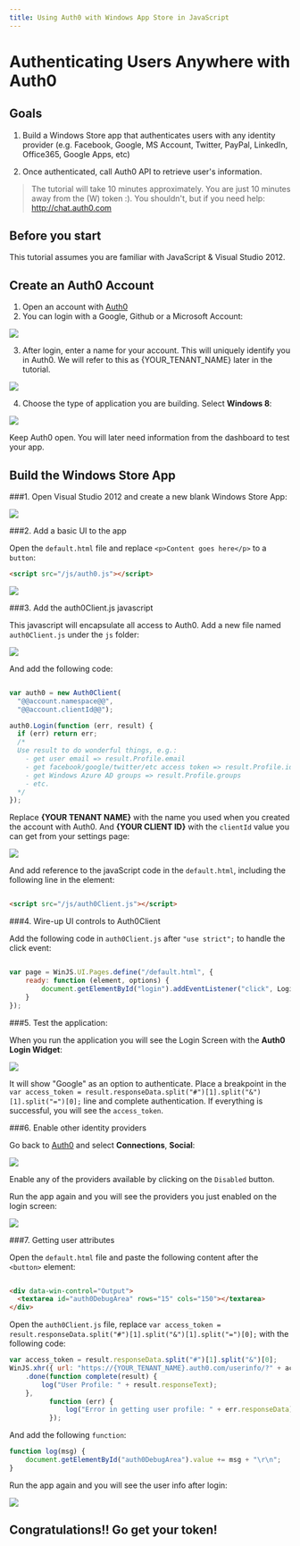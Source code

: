 ```yaml
---
title: Using Auth0 with Windows App Store in JavaScript
---
```


# Authenticating Users Anywhere with Auth0

## Goals

1. Build a Windows Store app that authenticates users with any identity provider (e.g. Facebook, Google, MS Account, Twitter, PayPal, LinkedIn, Office365, Google Apps, etc)

2. Once authenticated, call Auth0 API to retrieve user's information.

> The tutorial will take 10 minutes approximately. You are just 10 minutes away from the (W) token :). You shouldn't, but if you need help: http://chat.auth0.com

## Before you start

This tutorial assumes you are familiar with JavaScript & Visual Studio 2012.

## Create an Auth0 Account

1. Open an account with [Auth0](https://developers.auth0.com)
2. You can login with a Google, Github or a Microsoft Account:

![](@@env.MEDIA_URL@@/articles/windowsstore-js-auth0-tutorial/3dmCI.png)

3. After login, enter a name for your account. This will uniquely identify you in Auth0. We will refer to this as {YOUR_TENANT_NAME} later in the tutorial.

![](@@env.MEDIA_URL@@/articles/windowsstore-js-auth0-tutorial/3dmFE.png)

4. Choose the type of application you are building. Select __Windows 8__:

![](@@env.MEDIA_URL@@/articles/windowsstore-js-auth0-tutorial/3drhv.png)

Keep Auth0 open. You will later need information from the dashboard to test your app.

## Build the Windows Store App

###1. Open Visual Studio 2012 and create a new blank Windows Store App:

![](@@env.MEDIA_URL@@/articles/windowsstore-js-auth0-tutorial/windowsstore-javascript-step1.png)

###2. Add a basic UI to the app

Open the `default.html` file and replace `<p>Content goes here</p>` to a `button`:

```html
<script src="/js/auth0.js"></script>
```

![](@@env.MEDIA_URL@@/articles/windowsstore-js-auth0-tutorial/windowsstore-javascript-step2.png)

###3. Add the auth0Client.js javascript

This javascript will encapsulate all access to Auth0. Add a new file named `auth0Client.js` under the `js` folder:

![](@@env.MEDIA_URL@@/articles/windowsstore-js-auth0-tutorial/windowsstore-javascript-step3.png)

And add the following code:

```javascript

var auth0 = new Auth0Client(
  "@@account.namespace@@",
  "@@account.clientId@@");

auth0.Login(function (err, result) {
  if (err) return err;
  /*
  Use result to do wonderful things, e.g.:
    - get user email => result.Profile.email
    - get facebook/google/twitter/etc access token => result.Profile.identities[0].access_token
    - get Windows Azure AD groups => result.Profile.groups
    - etc.
  */
});
```

Replace __{YOUR TENANT NAME}__ with the name you used when you created the account with Auth0. And __{YOUR CLIENT ID}__ with the `clientId` value you can get from your settings page:

![](@@env.MEDIA_URL@@/articles/windowsstore-js-auth0-tutorial/3dqSy.png)

And add reference to the javaScript code in the `default.html`, including the following line in the <head> element:

```html

<script src="/js/auth0Client.js"></script>
```

###4. Wire-up UI controls to Auth0Client

Add the following code in `auth0Client.js` after `"use strict";` to handle the click event:

```javascript

var page = WinJS.UI.Pages.define("/default.html", {
    ready: function (element, options) {
        document.getElementById("login").addEventListener("click", Login, false);
    }
});
```

###5. Test the application:

When you run the application you will see the Login Screen with the __Auth0 Login Widget__:

![](@@env.MEDIA_URL@@/articles/windowsstore-js-auth0-tutorial/windowsstore-javascript-step5.png)

It will show "Google" as an option to authenticate. Place a breakpoint in the `var access_token = result.responseData.split("#")[1].split("&")[1].split("=")[0];` line and complete authentication. If everything is successful, you will see the `access_token`.

###6. Enable other identity providers

Go back to [Auth0](https://app.auth0.com) and select __Connections__, __Social__:

![](@@env.MEDIA_URL@@/articles/windowsstore-js-auth0-tutorial/3drDu.png)

Enable any of the providers available by clicking on the `Disabled` button.

Run the app again and you will see the providers you just enabled on the login screen:

![](@@env.MEDIA_URL@@/articles/windowsstore-js-auth0-tutorial/windowsstore-javascript-step6.2.png)

###7. Getting user attributes

Open the `default.html` file and paste the following content after the `<button>` element:

```html

<div data-win-control="Output">
  <textarea id="auth0DebugArea" rows="15" cols="150"></textarea>
</div>
```

Open the `auth0Client.js` file, replace `var access_token = result.responseData.split("#")[1].split("&")[1].split("=")[0];` with the following code:

```javascript
var access_token = result.responseData.split("#")[1].split("&")[0];
WinJS.xhr({ url: "https://{YOUR_TENANT_NAME}.auth0.com/userinfo/?" + access_token, responseType: "json" })
    .done(function complete(result) {
        log("User Profile: " + result.responseText);
    },
          function (err) {
              log("Error in getting user profile: " + err.responseData);
          });
```

And add the following `function`:

```javascript
function log(msg) {
    document.getElementById("auth0DebugArea").value += msg + "\r\n";
}
```

Run the app again and you will see the user info after login:

![](@@env.MEDIA_URL@@/articles/windowsstore-js-auth0-tutorial/windowsstore-javascript-step7.png)

## Congratulations!! Go get your token!
